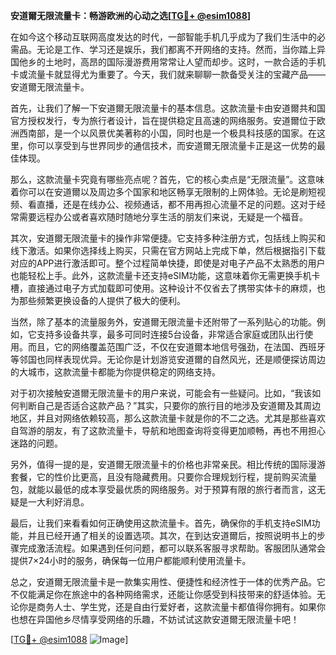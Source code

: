 **安道爾无限流量卡：畅游欧洲的心动之选[[TG💪+ @esim1088](https://t.me/s/esim1088)]**

在如今这个移动互联网高度发达的时代，一部智能手机几乎成为了我们生活中的必需品。无论是工作、学习还是娱乐，我们都离不开网络的支持。然而，当你踏上异国他乡的土地时，高昂的国际漫游费用常常让人望而却步。这时，一款合适的手机卡或流量卡就显得尤为重要了。今天，我们就来聊聊一款备受关注的宝藏产品——安道爾无限流量卡。

首先，让我们了解一下安道爾无限流量卡的基本信息。这款流量卡由安道爾共和国官方授权发行，专为旅行者设计，旨在提供稳定且高速的网络服务。安道爾位于欧洲西南部，是一个以风景优美著称的小国，同时也是一个极具科技感的国家。在这里，你可以享受到与世界同步的通信技术，而安道爾无限流量卡正是这一优势的最佳体现。

那么，这款流量卡究竟有哪些亮点呢？首先，它的核心卖点是“无限流量”。这意味着你可以在安道爾以及周边多个国家和地区畅享无限制的上网体验。无论是刷短视频、看直播，还是在线办公、视频通话，都不用再担心流量不足的问题。这对于经常需要远程办公或者喜欢随时随地分享生活的朋友们来说，无疑是一个福音。

其次，安道爾无限流量卡的操作非常便捷。它支持多种注册方式，包括线上购买和线下激活。如果你选择线上购买，只需在官方网站上完成下单，然后根据指引下载对应的APP进行激活即可。整个过程简单快捷，即使是对电子产品不太熟悉的用户也能轻松上手。此外，这款流量卡还支持eSIM功能，这意味着你无需更换手机卡槽，直接通过电子方式加载即可使用。这种设计不仅省去了携带实体卡的麻烦，也为那些频繁更换设备的人提供了极大的便利。

当然，除了基本的流量服务外，安道爾无限流量卡还附带了一系列贴心的功能。例如，它支持多设备共享，最多可同时连接5台设备，非常适合家庭或团队出行使用。而且，它的网络覆盖范围广泛，不仅在安道爾本地信号强劲，在法国、西班牙等邻国也同样表现优异。无论你是计划游览安道爾的自然风光，还是顺便探访周边的大城市，这款流量卡都能为你提供稳定的网络支持。

对于初次接触安道爾无限流量卡的用户来说，可能会有一些疑问。比如，“我该如何判断自己是否适合这款产品？”其实，只要你的旅行目的地涉及安道爾及其周边地区，并且对网络依赖较高，那么这款流量卡就是你的不二之选。尤其是那些喜欢自驾游的朋友，有了这款流量卡，导航和地图查询将变得更加顺畅，再也不用担心迷路的问题。

另外，值得一提的是，安道爾无限流量卡的价格也非常亲民。相比传统的国际漫游套餐，它的性价比更高，且没有隐藏费用。只要你合理规划行程，提前购买流量包，就能以最低的成本享受最优质的网络服务。对于预算有限的旅行者而言，这无疑是一大利好消息。

最后，让我们来看看如何正确使用这款流量卡。首先，确保你的手机支持eSIM功能，并且已经开通了相关的设置选项。其次，在到达安道爾后，按照说明书上的步骤完成激活流程。如果遇到任何问题，都可以联系客服寻求帮助。客服团队通常会提供7×24小时的服务，确保每一位用户都能顺利使用流量卡。

总之，安道爾无限流量卡是一款集实用性、便捷性和经济性于一体的优秀产品。它不仅能满足你在旅途中的各种网络需求，还能让你感受到科技带来的舒适体验。无论你是商务人士、学生党，还是自由行爱好者，这款流量卡都值得你拥有。如果你也想在异国他乡尽情享受网络的乐趣，不妨试试这款安道爾无限流量卡吧！

[[TG💪+ @esim1088](https://t.me/s/esim1088) ![Image](https://i.postimg.cc/4NQfJmqS/Snipaste-2025-05-13-00-14-12.png)]